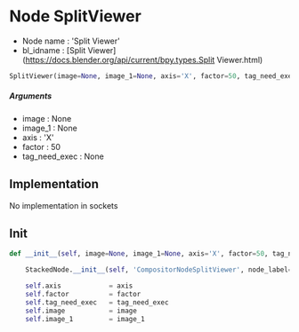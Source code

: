 # Node SplitViewer

- Node name : 'Split Viewer'
- bl_idname : [Split Viewer](https://docs.blender.org/api/current/bpy.types.Split Viewer.html)


``` python
SplitViewer(image=None, image_1=None, axis='X', factor=50, tag_need_exec=None, node_label=None, node_color=None)
```
##### Arguments

- image : None
- image_1 : None
- axis : 'X'
- factor : 50
- tag_need_exec : None

## Implementation

No implementation in sockets

## Init

``` python
def __init__(self, image=None, image_1=None, axis='X', factor=50, tag_need_exec=None, node_label=None, node_color=None):

    StackedNode.__init__(self, 'CompositorNodeSplitViewer', node_label=node_label, node_color=node_color)

    self.axis            = axis
    self.factor          = factor
    self.tag_need_exec   = tag_need_exec
    self.image           = image
    self.image_1         = image_1
```
